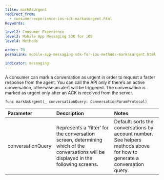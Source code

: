```yaml
---
title: markAsUrgent
redirect_from:
  - consumer-experience-ios-sdk-markasurgent.html
Keywords:

level2: Consumer Experience
level3: Mobile App Messaging SDK for iOS
level4: Methods

order: 70
permalink: mobile-app-messaging-sdk-for-ios-methods-markasurgent.html

indicator: messaging
---
```


A consumer can mark a conversation as urgent in order to request a faster response from the agent. You can call the API only if there’s an active conversation, otherwise an alert will be triggered. The conversation is marked as urgent only after an ACK is received from the server. 

`func markAsUrgent(_ conversationQuery: ConversationParamProtocol)`

| Parameter | Description | Notes |
| :--- | :--- | :--- |
| conversationQuery | Represents a 'filter’ for the conversation screen, determining which of the conversations will be displayed in the following screens. | Default: sorts the conversations by account number. <br> See helpers methods above for how to generate a conversation query. |